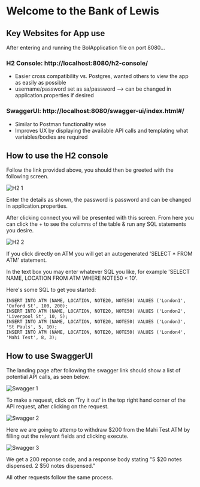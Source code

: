 # Welcome to the Bank of Lewis

## Key Websites for App use

After entering and running the BolApplication file on port 8080...

### H2 Console: http://localhost:8080/h2-console/
- Easier cross compatibility vs. Postgres, wanted others to view the app as easily as possible
- username/password set as sa/password --> can be changed in application.properties if desired

### SwaggerUI: http://localhost:8080/swagger-ui/index.html#/
- Similar to Postman functionality wise
- Improves UX by displaying the available API calls and templating what variables/bodies are required

## How to use the H2 console

Follow the link provided above, you should then be greeted with the following screen.

![H2 1](https://user-images.githubusercontent.com/95776633/199006917-1b6d1435-36e4-4dcf-9f94-cc3b7f96ffd0.jpg)

Enter the details as shown, the password is password and can be changed in application.properties.

After clicking connect you will be presented with this screen.
From here you can click the + to see the columns of the table & run any SQL statements you desire.

![H2 2](https://user-images.githubusercontent.com/95776633/199006946-0570939f-dcd8-4ac3-887d-169a5b8b32a7.jpg)

If you click directly on ATM you will get an autogenerated 'SELECT * FROM ATM' statement.

In the text box you may enter whatever SQL you like, for example 'SELECT NAME, LOCATION FROM ATM WHERE NOTE50 < 10'.

Here's some SQL to get you started:

```
INSERT INTO ATM (NAME, LOCATION, NOTE20, NOTE50) VALUES ('London1', 'Oxford St', 100, 200);
INSERT INTO ATM (NAME, LOCATION, NOTE20, NOTE50) VALUES ('London2', 'Liverpool St', 10, 5);
INSERT INTO ATM (NAME, LOCATION, NOTE20, NOTE50) VALUES ('London3', 'St Pauls', 5, 10);
INSERT INTO ATM (NAME, LOCATION, NOTE20, NOTE50) VALUES ('London4', 'Mahi Test', 8, 3);
```

## How to use SwaggerUI

The landing page after following the swagger link should show a list of potential API calls, as seen below.

![Swagger 1](https://user-images.githubusercontent.com/95776633/199007316-dbdfe8ac-c4ea-4435-8bb3-7ed4f1a00122.png)

To make a request, click on 'Try it out' in the top right hand corner of the API request, after clicking on the request.

![Swagger 2](https://user-images.githubusercontent.com/95776633/199007655-4bf77a90-08fb-4985-a01e-c5753824a70a.png)

Here we are going to attemp to withdraw $200 from the Mahi Test ATM by filling out the relevant fields and clicking execute.

![Swagger 3](https://user-images.githubusercontent.com/95776633/199008328-d55d8547-28e7-45f2-a328-7b000ee17a5f.png)

We get a 200 reponse code, and a response body stating "5 $20 notes dispensed. 2 $50 notes dispensed."

All other requests follow the same process.

